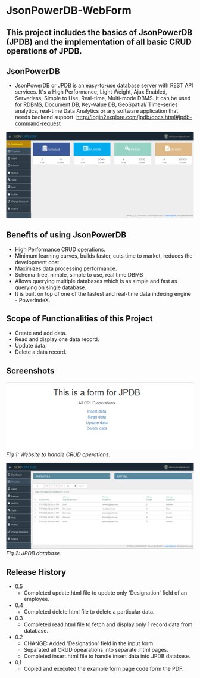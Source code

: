# JsonPowerDB-WebForm

## This project includes the basics of JsonPowerDB (JPDB) and the implementation of all basic CRUD operations of JPDB.

## JsonPowerDB
 - JsonPowerDB or JPDB is an easy-to-use database server with REST API services. It's a High Performance, Light Weight, Ajax Enabled, Serverless, Simple to Use, Real-time, Multi-mode DBMS. It can be used for RDBMS, Document DB, Key-Value DB, GeoSpatial/ Time-series analytics, real-time Data Analytics or any software application that needs backend support. 
http://login2explore.com/jpdb/docs.html#jpdb-command-request
 
![Dashboard](https://github.com/ashishlakra01/JsonPowerDB-WebForm/blob/master/dashboard.png)

## Benefits of using JsonPowerDB
- High Performance CRUD operations.
- Minimum learning curves, builds faster, cuts time to market, reduces the development cost
- Maximizes data processing performance.
- Schema-free, nimble, simple to use, real time DBMS
- Allows querying multiple databases which is as simple and fast as querying on single database.
- It is built on top of one of the fastest and real-time data indexing engine - PowerIndeX.

## Scope of Functionalities of this Project
- Create and add data.
- Read and display one data record.
- Update data.
- Delete a data record.

## Screenshots
![WebFrom](https://github.com/ashishlakra01/JsonPowerDB-WebForm/blob/master/website.png)
<br>
*Fig 1: Website to handle CRUD operations.*

![Database](https://github.com/ashishlakra01/JsonPowerDB-WebForm/blob/master/database.png)
*Fig 2: JPDB database.*

## Release History

* 0.5
    * Completed update.html file to update only 'Designation' field of an employee. 
* 0.4
    * Completed delete.html file to delete a particular data.
* 0.3
    * Completed read.html file to fetch and display only 1 record data from database.
* 0.2
    * CHANGE: Added 'Designation' field in the input form.
    * Separated all CRUD opearations into separate .html pages.
    * Completed insert.html file to handle insert data into JPDB database. 
* 0.1
    * Copied and executed the example form page code form the PDF.

